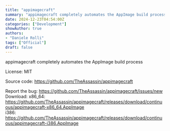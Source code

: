 ```yaml
---
title: "appimagecraft"
summary: "appimagecraft completely automates the AppImage build process"
date: 2024-12-23T04:54:00Z
categories: ["Development"]
showAuthor: true
authors:
- "Daniele Rolli"
tags: ["Official"]
draft: false
---
```


appimagecraft completely automates the AppImage build process

License: MIT

Source code: <https://github.com/TheAssassin/appimagecraft>

Report the bug: <https://github.com/TheAssassin/appimagecraft/issues/new>  
Download:   x86_64: <https://github.com/TheAssassin/appimagecraft/releases/download/continuous/appimagecraft-x86_64.AppImage>  
            i386: <https://github.com/TheAssassin/appimagecraft/releases/download/continuous/appimagecraft-i386.AppImage>

